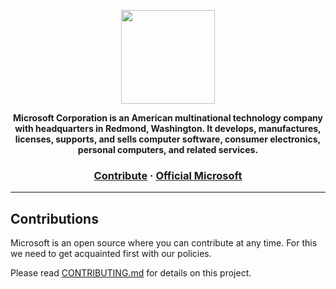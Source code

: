 <p align="center">
  <img src="https://pngimg.com/uploads/microsoft/microsoft_PNG4.png" height="150" />
</p>

<p align="center">
  <strong>Microsoft Corporation is an American multinational technology company with headquarters in Redmond, Washington. It develops, manufactures, licenses, supports, and sells computer software, consumer electronics, personal computers, and related services.</strong>
</p>

<h3 align="center">
  <a href="">Contribute</a>
  <span> · </span>
  <a href="https://microsoft.com">Official Microsoft</a>
</h3>

---

## Contributions

Microsoft is an open source where you can contribute at any time. For this we need to get acquainted first with our policies. 

Please read [CONTRIBUTING.md](CONTRIBUTING.md) for details on this project.
